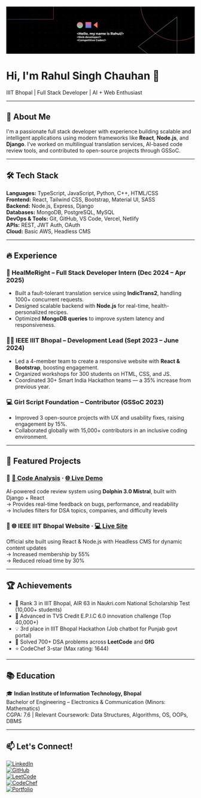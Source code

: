 ![Rahul Singh Chauhan – Full Stack Developer](https://github.com/Rahul-web-hub/Rahul-web-hub/blob/main/Black%20Technology%20LinkedIn%20Banner%20(3).png)

# Hi, I'm Rahul Singh Chauhan 👋  
IIIT Bhopal | Full Stack Developer | AI + Web Enthusiast  

---

## 🚀 About Me

I'm a passionate full stack developer with experience building scalable and intelligent applications using modern frameworks like **React**, **Node.js**, and **Django**. I’ve worked on multilingual translation services, AI-based code review tools, and contributed to open-source projects through GSSoC.

---

## 🛠️ Tech Stack

**Languages:** TypeScript, JavaScript, Python, C++, HTML/CSS  
**Frontend:** React, Tailwind CSS, Bootstrap, Material UI, SASS  
**Backend:** Node.js, Express, Django  
**Databases:** MongoDB, PostgreSQL, MySQL  
**DevOps & Tools:** Git, GitHub, VS Code, Vercel, Netlify  
**APIs:** REST, JWT Auth, OAuth  
**Cloud:** Basic AWS, Headless CMS

---

## 🔥 Experience

### 🏥 HealMeRight – Full Stack Developer Intern (Dec 2024 – Apr 2025)  
- Built a fault-tolerant translation service using **IndicTrans2**, handling 1000+ concurrent requests.  
- Designed scalable backend with **Node.js** for real-time, health-personalized recipes.  
- Optimized **MongoDB queries** to improve system latency and responsiveness.  

### 👨‍💻 IEEE IIIT Bhopal – Development Lead (Sept 2023 – June 2024)  
- Led a 4-member team to create a responsive website with **React & Bootstrap**, boosting engagement.  
- Organized workshops for 300 students on HTML, CSS, and JS.  
- Coordinated 30+ Smart India Hackathon teams — a 35% increase from previous year.  

### 💻 Girl Script Foundation – Contributor (GSSoC 2023)  
- Improved 3 open-source projects with UX and usability fixes, raising engagement by 15%.  
- Collaborated globally with 15,000+ contributors in an inclusive coding environment.

---

## 📌 Featured Projects

### 🔹 [🧠 Code Analysis](https://github.com/Rahul-web-hub/CodeAnalysis) · [🌐 Live Demo](https://code-analysis.vercel.app/)
AI-powered code review system using **Dolphin 3.0 Mistral**, built with Django + React  
→ Provides real-time feedback on bugs, performance, and readability  
→ Includes filters for DSA topics, companies, and difficulty levels  

### 🔹 🌐 IEEE IIIT Bhopal Website · [💻 Live Site](https://ieeeiiitbhopalsb.com/)
Official site built using React & Node.js with Headless CMS for dynamic content updates  
→ Increased membership by 55%  
→ Reduced reload time by 30%  

---

## 🏆 Achievements

- 🥉 Rank 3 in IIIT Bhopal, AIR 63 in Naukri.com National Scholarship Test (10,000+ students)  
- 🚀 Advanced in TVS Credit E.P.I.C 6.0 innovation challenge (Top 40,000+)  
- 💡 3rd place in IIIT Bhopal Hackathon (Job chatbot for Punjab govt portal)  
- 🧠 Solved 700+ DSA problems across **LeetCode** and **GfG**  
- ⭐ CodeChef 3-star (Max rating: 1644)  

---

## 📚 Education

🎓 **Indian Institute of Information Technology, Bhopal**  
Bachelor of Engineering – Electronics & Communication (Minors: Mathematics)  
CGPA: 7.6 | Relevant Coursework: Data Structures, Algorithms, OS, OOPs, DBMS

---

## 📫 Let's Connect!

[![LinkedIn](https://img.shields.io/badge/LinkedIn-blue?style=for-the-badge&logo=linkedin)](https://www.linkedin.com/in/rahulsinghchauhan12/)  
[![GitHub](https://img.shields.io/badge/GitHub-100000?style=for-the-badge&logo=github&logoColor=white)](https://github.com/Rahul-web-hub)  
[![LeetCode](https://img.shields.io/badge/LeetCode-orange?style=for-the-badge&logo=leetcode&logoColor=white)](https://leetcode.com/u/coderbuky/)  
[![CodeChef](https://img.shields.io/badge/CodeChef-brown?style=for-the-badge&logo=codechef&logoColor=white)](https://www.codechef.com/users/coder_buky)  
[![Portfolio](https://img.shields.io/badge/Portfolio-grey?style=for-the-badge&logo=vercel)](https://code-analysis.vercel.app/)
